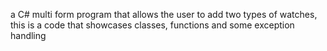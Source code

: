 a C# multi form program that allows the user to add two types of watches, this is a code that showcases classes, functions and some exception handling
